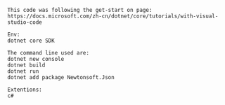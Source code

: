     This code was following the get-start on page:
    https://docs.microsoft.com/zh-cn/dotnet/core/tutorials/with-visual-studio-code

    Env:
    dotnet core SDK

    The command line used are:
    dotnet new console
    dotnet build
    dotnet run
    dotnet add package Newtonsoft.Json

    Extentions:
    c#
